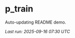 # p_train

Auto-updating README demo.

<!--START_SECTION:status-->
_Last run: 2025-09-16 07:30 UTC_
<!--END_SECTION:status-->





































































































































































































































































































































































































































































































































































